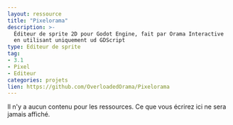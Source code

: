 ```yaml
---
layout: ressource
title: "Pixelorama"
description: >-
  Éditeur de sprite 2D pour Godot Engine, fait par Orama Interactive
  en utilisant uniquement ud GDScript
type: Editeur de sprite
tag:
- 3.1
- Pixel
- Editeur
categories: projets
lien: https://github.com/OverloadedOrama/Pixelorama
---
```


Il n'y a aucun contenu pour les ressources.
Ce que vous écrirez ici ne sera jamais affiché.
